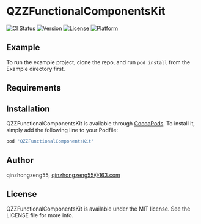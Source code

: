 # QZZFunctionalComponentsKit

[![CI Status](https://img.shields.io/travis/qinzhongzeng55/QZZFunctionalComponentsKit.svg?style=flat)](https://travis-ci.org/qinzhongzeng55/QZZFunctionalComponentsKit)
[![Version](https://img.shields.io/cocoapods/v/QZZFunctionalComponentsKit.svg?style=flat)](https://cocoapods.org/pods/QZZFunctionalComponentsKit)
[![License](https://img.shields.io/cocoapods/l/QZZFunctionalComponentsKit.svg?style=flat)](https://cocoapods.org/pods/QZZFunctionalComponentsKit)
[![Platform](https://img.shields.io/cocoapods/p/QZZFunctionalComponentsKit.svg?style=flat)](https://cocoapods.org/pods/QZZFunctionalComponentsKit)

## Example

To run the example project, clone the repo, and run `pod install` from the Example directory first.

## Requirements

## Installation

QZZFunctionalComponentsKit is available through [CocoaPods](https://cocoapods.org). To install
it, simply add the following line to your Podfile:

```ruby
pod 'QZZFunctionalComponentsKit'
```

## Author

qinzhongzeng55, qinzhongzeng55@163.com

## License

QZZFunctionalComponentsKit is available under the MIT license. See the LICENSE file for more info.
